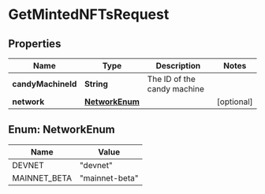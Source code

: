 

# GetMintedNFTsRequest


## Properties

Name | Type | Description | Notes
------------ | ------------- | ------------- | -------------
**candyMachineId** | **String** | The ID of the candy machine | 
**network** | [**NetworkEnum**](#NetworkEnum) |  |  [optional]



## Enum: NetworkEnum

Name | Value
---- | -----
DEVNET | &quot;devnet&quot;
MAINNET_BETA | &quot;mainnet-beta&quot;



